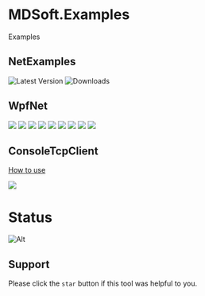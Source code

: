 # MDSoft.Examples
Examples

## NetExamples

![Latest Version](https://img.shields.io/github/release/DamianMorozov/MDSoft.Examples.svg)
![Downloads](https://img.shields.io/github/downloads/DamianMorozov/MDSoft.Examples/total.svg)

## WpfNet

![](Assets/WpfNet.AppTheme.png?raw=true)
![](Assets/WpfNet.png?raw=true)
![](Assets/WpfNet.WebClient.png?raw=true)
![](Assets/WpfNet.HttpClient.png?raw=true)
![](Assets/WpfNet.Proxy.png?raw=true)
![](Assets/WpfNet.Ping.png?raw=true)
![](Assets/WpfNet.WebRequest.png?raw=true)
![](Assets/WpfNet.BrowseSharp.png?raw=true)
![](Assets/WpfNet.WebParse.png?raw=true)

## ConsoleTcpClient

[How to use](https://metanit.com/sharp/net/4.1.php)

![](Assets/ConsoleTcpClient.png?raw=true)

# Status
![Alt](https://repobeats.axiom.co/api/embed/d769192d5555c26c9d36e378eac7946c278b25e3.svg "Repobeats analytics image")

## Support
Please click the `star` button if this tool was helpful to you.
